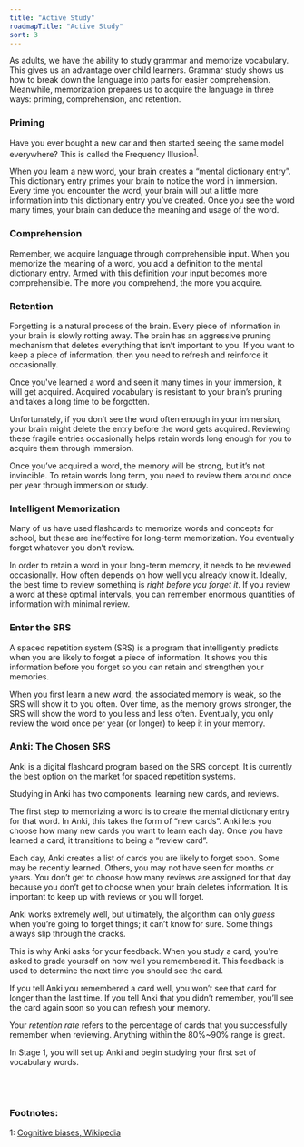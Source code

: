 ```yaml
---
title: "Active Study"
roadmapTitle: "Active Study"
sort: 3
---
```


As adults, we have the ability to study grammar and memorize vocabulary. This gives us an advantage over child learners. Grammar study shows us how to break down the language into parts for easier comprehension. Meanwhile, memorization prepares us to acquire the language in three ways: priming, comprehension, and retention.

### Priming
Have you ever bought a new car and then started seeing the same model everywhere? This is called the Frequency Illusion<sup>[1](#footnote-1)</sup>.

When you learn a new word, your brain creates a “mental dictionary entry”. This dictionary entry primes your brain to notice the word in immersion. Every time you encounter the word, your brain will put a little more information into this dictionary entry you’ve created. Once you see the word many times, your brain can deduce the meaning and usage of the word.

### Comprehension

Remember, we acquire language through comprehensible input. When you memorize the meaning of a word, you add a definition to the mental dictionary entry. Armed with this definition your input becomes more comprehensible. The more you comprehend, the more you acquire.

### Retention
Forgetting is a natural process of the brain. Every piece of information in your brain is slowly rotting away. The brain has an aggressive pruning mechanism that deletes everything that isn’t important to you. If you want to keep a piece of information, then you need to refresh and reinforce it occasionally.

Once you've learned a word and seen it many times in your immersion, it will get acquired. Acquired vocabulary is resistant to your brain’s pruning and takes a long time to be forgotten.

Unfortunately, if you don’t see the word often enough in your immersion, your brain might delete the entry before the word gets acquired. Reviewing these fragile entries occasionally helps retain words long enough for you to acquire them through immersion.

Once you’ve acquired a word, the memory will be strong, but it’s not invincible. To retain words long term, you need to review them around once per year through immersion or study.

### Intelligent Memorization

Many of us have used flashcards to memorize words and concepts for school, but these are ineffective for long-term memorization. You eventually forget whatever you don’t review.

In order to retain a word in your long-term memory, it needs to be reviewed occasionally. How often depends on how well you already know it. Ideally, the best time to review something is _right before you forget it_. If you review a word at these optimal intervals, you can remember enormous quantities of information with minimal review.

### Enter the SRS

A spaced repetition system (SRS) is a program that intelligently predicts when you are likely to forget a piece of information. It shows you this information before you forget so you can retain and strengthen your memories.

When you first learn a new word, the associated memory is weak, so the SRS will show it to you often. Over time, as the memory grows stronger, the SRS will show the word to you less and less often. Eventually, you only review the word once per year (or longer) to keep it in your memory.

### Anki: The Chosen SRS

Anki is a digital flashcard program based on the SRS concept. It is currently the best option on the market for spaced repetition systems.

Studying in Anki has two components: learning new cards, and reviews.

The first step to memorizing a word is to create the mental dictionary entry for that word. In Anki, this takes the form of “new cards”. Anki lets you choose how many new cards you want to learn each day. Once you have learned a card, it transitions to being a “review card”.

Each day, Anki creates a list of cards you are likely to forget soon. Some may be recently learned. Others, you may not have seen for months or years. You don’t get to choose how many reviews are assigned for that day because you don’t get to choose when your brain deletes information. It is important to keep up with reviews or you will forget.

Anki works extremely well, but ultimately, the algorithm can only _guess_ when you’re going to forget things; it can’t know for sure. Some things always slip through the cracks.

This is why Anki asks for your feedback. When you study a card, you're asked to grade yourself on how well you remembered it. This feedback is used to determine the next time you should see the card.

If you tell Anki you remembered a card well, you won’t see that card for longer than the last time. If you tell Anki that you didn’t remember, you’ll see the card again soon so you can refresh your memory.

Your _retention rate_ refers to the percentage of cards that you successfully remember when reviewing. Anything within the 80%~90% range is great.

In Stage 1, you will set up Anki and begin studying your first set of vocabulary words.

<br><br>
### Footnotes:

<a name="footnote-1">1</a>: [Cognitive biases, Wikipedia](https://en.wikipedia.org/wiki/List_of_cognitive_biases#Frequency_illusion)
